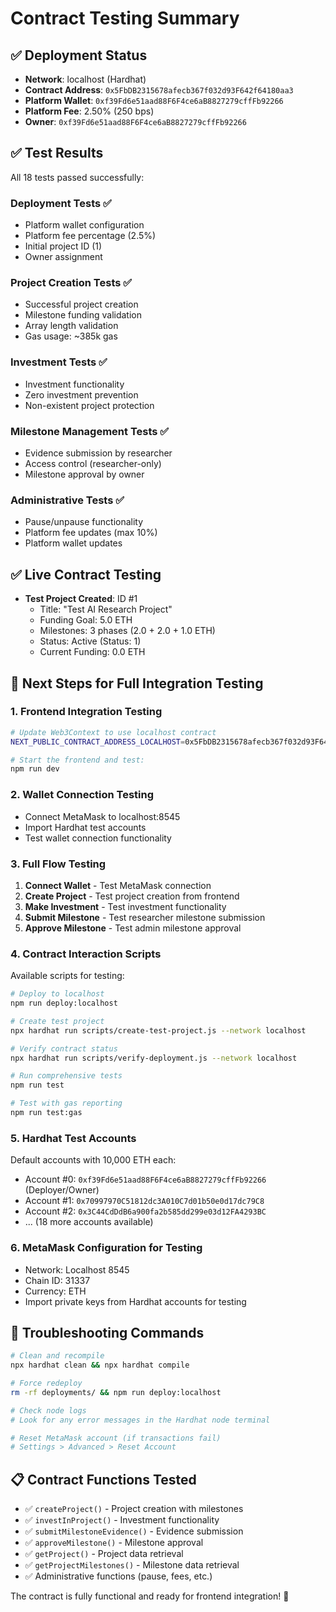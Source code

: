 # Contract Testing Summary

## ✅ Deployment Status
- **Network**: localhost (Hardhat)
- **Contract Address**: `0x5FbDB2315678afecb367f032d93F642f64180aa3`
- **Platform Wallet**: `0xf39Fd6e51aad88F6F4ce6aB8827279cffFb92266`
- **Platform Fee**: 2.50% (250 bps)
- **Owner**: `0xf39Fd6e51aad88F6F4ce6aB8827279cffFb92266`

## ✅ Test Results
All 18 tests passed successfully:

### Deployment Tests ✅
- Platform wallet configuration
- Platform fee percentage (2.5%)
- Initial project ID (1)
- Owner assignment

### Project Creation Tests ✅
- Successful project creation
- Milestone funding validation
- Array length validation
- Gas usage: ~385k gas

### Investment Tests ✅
- Investment functionality
- Zero investment prevention
- Non-existent project protection

### Milestone Management Tests ✅
- Evidence submission by researcher
- Access control (researcher-only)
- Milestone approval by owner

### Administrative Tests ✅
- Pause/unpause functionality
- Platform fee updates (max 10%)
- Platform wallet updates

## ✅ Live Contract Testing
- **Test Project Created**: ID #1
  - Title: "Test AI Research Project"
  - Funding Goal: 5.0 ETH
  - Milestones: 3 phases (2.0 + 2.0 + 1.0 ETH)
  - Status: Active (Status: 1)
  - Current Funding: 0.0 ETH

## 🎯 Next Steps for Full Integration Testing

### 1. Frontend Integration Testing
```bash
# Update Web3Context to use localhost contract
NEXT_PUBLIC_CONTRACT_ADDRESS_LOCALHOST=0x5FbDB2315678afecb367f032d93F642f64180aa3

# Start the frontend and test:
npm run dev
```

### 2. Wallet Connection Testing
- Connect MetaMask to localhost:8545
- Import Hardhat test accounts
- Test wallet connection functionality

### 3. Full Flow Testing
1. **Connect Wallet** - Test MetaMask connection
2. **Create Project** - Test project creation from frontend
3. **Make Investment** - Test investment functionality
4. **Submit Milestone** - Test researcher milestone submission
5. **Approve Milestone** - Test admin milestone approval

### 4. Contract Interaction Scripts
Available scripts for testing:
```bash
# Deploy to localhost
npm run deploy:localhost

# Create test project
npx hardhat run scripts/create-test-project.js --network localhost

# Verify contract status
npx hardhat run scripts/verify-deployment.js --network localhost

# Run comprehensive tests
npm run test

# Test with gas reporting
npm run test:gas
```

### 5. Hardhat Test Accounts
Default accounts with 10,000 ETH each:
- Account #0: `0xf39Fd6e51aad88F6F4ce6aB8827279cffFb92266` (Deployer/Owner)
- Account #1: `0x70997970C51812dc3A010C7d01b50e0d17dc79C8`
- Account #2: `0x3C44CdDdB6a900fa2b585dd299e03d12FA4293BC`
- ... (18 more accounts available)

### 6. MetaMask Configuration for Testing
- Network: Localhost 8545
- Chain ID: 31337
- Currency: ETH
- Import private keys from Hardhat accounts for testing

## 🔧 Troubleshooting Commands
```bash
# Clean and recompile
npx hardhat clean && npx hardhat compile

# Force redeploy
rm -rf deployments/ && npm run deploy:localhost

# Check node logs
# Look for any error messages in the Hardhat node terminal

# Reset MetaMask account (if transactions fail)
# Settings > Advanced > Reset Account
```

## 📋 Contract Functions Tested
- ✅ `createProject()` - Project creation with milestones
- ✅ `investInProject()` - Investment functionality
- ✅ `submitMilestoneEvidence()` - Evidence submission
- ✅ `approveMilestone()` - Milestone approval
- ✅ `getProject()` - Project data retrieval
- ✅ `getProjectMilestones()` - Milestone data retrieval
- ✅ Administrative functions (pause, fees, etc.)

The contract is fully functional and ready for frontend integration! 🚀
